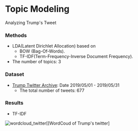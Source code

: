 [trump_twitter_archive]: http://www.trumptwitterarchive.com/archive "Trump Twitter Archive"
[wordcloud_twitter]: https://github.com/Brandon-HY-Lin/topic_modeling/blob/master/lda_english/figures/word_cloud_twitter.png "WordCloud image"

# Topic Modeling
Analyzing Trump's Tweet

### Methods
- LDA(Latent Dirichlet Allocation) based on 
  - BOW (Bag-Of-Words).
  - TF-IDF(Term-Frequency-Inverse Document Frequency).
- The number of topics: 3


### Dataset
- [Trump Twitter Archive][trump_twitter_archive]: Date 2019/05/01 - 2019/05/31
  - The total number of tweets: 677
  
  
### Results
- TF-IDF

![wordcloud_twitter][[WordCoud of Trump's twitter]

